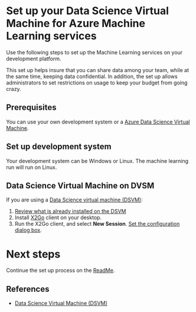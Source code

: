 # Set up your Data Science Virtual Machine for Azure Machine Learning services

Use the following steps to set up the Machine Learning services on your development platform.

This set up helps insure that you can share data among your team, while at the same time, keeping data confidential.
In addition, the set up allows administrators to set restrictions on usage to keep your budget from going crazy.

## Prerequisites

You can use your own development system or a [Azure Data Science Virtual Machine](https://docs.microsoft.com/en-us/azure/machine-learning/data-science-virtual-machine/overview).

## Set up development system

Your development system can be Windows or Linux. The machine learning run will run on Linux.

## Data Science Virtual Machine on DVSM

If you are using a [Data Science virtual machine (DSVM)](https://azure.microsoft.com/en-us/services/virtual-machines/data-science-virtual-machines/):

1. [Review what is already installed on the DSVM](https://docs.microsoft.com/en-us/azure/machine-learning/data-science-virtual-machine/dsvm-deep-learning-ai-frameworks)
2. Install [X2Go](https://wiki.x2go.org/doku.php/doc:installation:x2goclient) client on your desktop.
3. Run the X2Go client, and select **New Session**. [Set the configuration dialog box](https://docs.microsoft.com/en-us/azure/machine-learning/data-science-virtual-machine/dsvm-ubuntu-intro#x2go).

# Next steps

Continue the set up process on the [ReadMe](ReadMe.md).

## References

- [Data Science Virtual Machine (DSVM)](https://docs.microsoft.com/en-us/azure/machine-learning/data-science-virtual-machine/overview)

